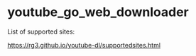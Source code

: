# youtube_go_web_downloader
List of supported sites:

https://rg3.github.io/youtube-dl/supportedsites.html